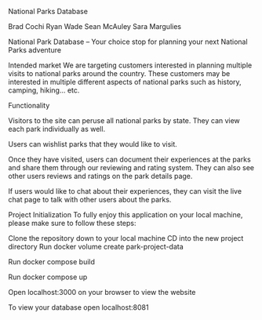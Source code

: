 National Parks Database

Brad Cochi
Ryan Wade
Sean McAuley
Sara Margulies

National Park Database – Your choice stop for planning your next National Parks adventure


Intended market
We are targeting customers interested in planning multiple visits to national parks around the country. These customers may be interested in multiple different aspects of national parks such as history, camping, hiking... etc.

Functionality

Visitors to the site can peruse all national parks by state. They can view each park individually as well.

Users can wishlist parks that they would like to visit.

Once they have visited, users can document their experiences at the parks and share them through our reviewing and rating system. They can also see other users reviews and ratings on the park details page.

If users would like to chat about their experiences, they can visit the live chat page to talk with other users about the parks.


Project Initialization
To fully enjoy this application on your local machine, please make sure to follow these steps:

Clone the repository down to your local machine
CD into the new project directory
Run docker volume create park-project-data

Run docker compose build

Run docker compose up

Open localhost:3000 on your browser to view the website

To view your database open localhost:8081
